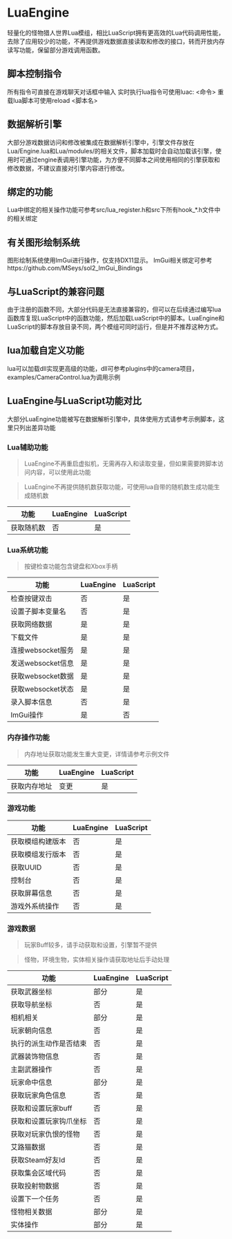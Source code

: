 # LuaEngine

轻量化的怪物猎人世界Lua模组，相比LuaScript拥有更高效的Lua代码调用性能，去除了应用较少的功能，不再提供游戏数据直接读取和修改的接口，转而开放内存读写功能，保留部分游戏调用函数。



## 脚本控制指令

所有指令可直接在游戏聊天对话框中输入
实时执行lua指令可使用luac: <命令>
重载lua脚本可使用reload <脚本名>



## 数据解析引擎

大部分游戏数据访问和修改被集成在数据解析引擎中，引擎文件存放在Lua/Engine.lua和Lua/modules/的相关文件，脚本加载时会自动加载该引擎，使用时可通过engine表调用引擎功能，为方便不同脚本之间使用相同的引擎获取和修改数据，不建议直接对引擎内容进行修改。



## 绑定的功能

Lua中绑定的相关操作功能可参考src/lua_register.h和src下所有hook_*.h文件中的相关绑定


## 有关图形绘制系统

图形绘制系统使用ImGui进行操作，仅支持DX11显示。
ImGui相关绑定可参考https://github.com/MSeys/sol2_ImGui_Bindings



## 与LuaScript的兼容问题

由于注册的函数不同，大部分代码是无法直接兼容的，但可以在后续通过编写lua函数库复现LuaScript中的函数功能，然后加载LuaScript中的脚本。LuaEngine和LuaScript的脚本存放目录不同，两个模组可同时运行，但是并不推荐这种方式。



## lua加载自定义功能

lua可以加载dll实现更高级的功能，dll可参考plugins中的camera项目，examples/CameraControl.lua为调用示例



## LuaEngine与LuaScript功能对比
大部分LuaEngine功能被写在数据解析引擎中，具体使用方式请参考示例脚本，这里只列出差异功能

### Lua辅助功能

> LuaEngine不再重启虚拟机，无需再存入和读取变量，但如果需要跨脚本访问内容，可以使用此功能

> LuaEngine不再提供随机数获取功能，可使用lua自带的随机数生成功能生成随机数

|功能|LuaEngine|LuaScript|
|--|--|--|
| 获取随机数 | 否 | 是 |

### Lua系统功能

> 按键检查功能包含键盘和Xbox手柄

|功能|LuaEngine|LuaScript|
|--|--|--|
| 检查按键双击 | 否 | 是 |
| 设置子脚本变量名 | 否 | 是 |
| 获取网络数据 | 是 | 是 |
| 下载文件 | 是 | 是 |
| 连接websocket服务 | 是 | 是 |
| 发送websocket信息 | 是 | 是 |
| 获取websocket数据 | 是 | 是 |
| 获取websocket状态 | 是 | 是 |
| 录入脚本信息 | 否 | 是 |
| ImGui操作 | 是 | 否 |


### 内存操作功能

> 内存地址获取功能发生重大变更，详情请参考示例文件

|功能|LuaEngine|LuaScript|
|--|--|--|
| 获取内存地址 | 变更 | 是 |

### 游戏功能

|功能|LuaEngine|LuaScript|
|--|--|--|
| 获取模组构建版本 | 否 | 是 |
| 获取模组发行版本 | 否 | 是 |
| 获取UUID | 否 | 是 |
| 控制台 | 否 | 是 |
| 获取屏幕信息 | 否 | 是 |
| 游戏外系统操作 | 否 | 是 |

### 游戏数据

> 玩家Buff较多，请手动获取和设置，引擎暂不提供

> 怪物，环境生物，实体相关操作请获取地址后手动处理

|功能|LuaEngine|LuaScript|
|--|--|--|
| 获取武器坐标 | 部分 | 是 |
| 获取导航坐标 | 否 | 是 |
| 相机相关 | 部分 | 是 |
| 玩家朝向信息 | 否 | 是 |
| 执行的派生动作是否结束 | 否 | 是 |
| 武器装饰物信息 | 否 | 是 |
| 主副武器操作 | 否 | 是 |
| 玩家命中信息 | 部分 | 是 |
| 获取玩家角色信息 | 否 | 是 |
| 获取和设置玩家buff | 否 | 是 |
| 获取和设置玩家钩爪坐标 | 否 | 是 |
| 获取对玩家仇恨的怪物 | 否 | 是 |
| 艾路猫数据 | 否 | 是 |
| 获取Steam好友Id | 否 | 是 |
| 获取集会区域代码 | 否 | 是 |
| 获取投射物数据 | 否 | 是 |
| 设置下一个任务 | 否 | 是 |
| 怪物相关数据 | 部分 | 是 |
| 实体操作 | 部分 | 是 |